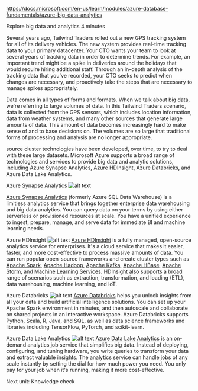 https://docs.microsoft.com/en-us/learn/modules/azure-database-fundamentals/azure-big-data-analytics

Explore big data and analytics
4 minutes

Several years ago, Tailwind Traders rolled out a new GPS tracking system for all of its delivery vehicles. The new system provides real-time tracking data to your primary datacenter. Your CTO wants your team to look at several years of tracking data in order to determine trends. For example, an important trend might be a spike in deliveries around the holidays that would require hiring additional staff. Through an in-depth analysis of the tracking data that you've recorded, your CTO seeks to predict when changes are necessary, and proactively take the steps that are necessary to manage spikes appropriately.

Data comes in all types of forms and formats. When we talk about big data, we're referring to large volumes of data. In this Tailwind Traders scenario, data is collected from the GPS sensors, which includes location information, data from weather systems, and many other sources that generate large amounts of data. This amount of data becomes increasingly hard to make sense of and to base decisions on. The volumes are so large that traditional forms of processing and analysis are no longer appropriate.

source cluster technologies have been developed, over time, to try to deal with these large datasets. Microsoft Azure supports a broad range of technologies and services to provide big data and analytic solutions, including Azure Synapse Analytics, Azure HDInsight, Azure Databricks, and Azure Data Lake Analytics.


Azure Synapse Analytics
![alt text](https://docs.microsoft.com/en-us/learn/azure-fundamentals/azure-database-fundamentals/media/icon-service-azure-synapse-analytics.png)

[Azure Synapse Analytics](https://docs.microsoft.com/en-us/azure/synapse-analytics/) (formerly Azure SQL Data Warehouse) is a limitless analytics service that brings together enterprise data warehousing and big data analytics. You can query data on your terms by using either serverless or provisioned resources at scale. You have a unified experience to ingest, prepare, manage, and serve data for immediate BI and machine learning needs.

Azure HDInsight
![alt text](https://docs.microsoft.com/en-us/learn/azure-fundamentals/azure-database-fundamentals/media/icon-service-hd-insight.png)
[Azure HDInsight](https://azure.microsoft.com/en-us/services/hdinsight/) is a fully managed, open-source analytics service for enterprises. It's a cloud service that makes it easier, faster, and more cost-effective to process massive amounts of data. You can run popular open-source frameworks and create cluster types such as [Apache Spark](https://docs.microsoft.com/en-us/azure/hdinsight/spark/apache-spark-overview), [Apache Hadoop](https://docs.microsoft.com/en-us/azure/hdinsight/hadoop/apache-hadoop-introduction), [Apache Kafka](https://docs.microsoft.com/en-us/azure/hdinsight/kafka/apache-kafka-introduction), [Apache HBase](https://docs.microsoft.com/en-us/azure/hdinsight/hbase/apache-hbase-overview), [Apache Storm](https://docs.microsoft.com/en-us/azure/hdinsight/storm/apache-storm-overview), and [Machine Learning Services](https://docs.microsoft.com/en-us/azure/hdinsight/r-server/r-server-overview). HDInsight also supports a broad range of scenarios such as extraction, transformation, and loading (ETL), data warehousing, machine learning, and IoT.

Azure Databricks
![alt text](https://docs.microsoft.com/en-us/learn/azure-fundamentals/azure-database-fundamentals/media/icon-service-azure-databricks.png)
[Azure Databricks](https://azure.microsoft.com/en-us/services/databricks/) helps you unlock insights from all your data and build artificial intelligence solutions. You can set up your Apache Spark environment in minutes, and then autoscale and collaborate on shared projects in an interactive workspace. Azure Databricks supports Python, Scala, R, Java, and SQL, as well as data science frameworks and libraries including TensorFlow, PyTorch, and scikit-learn.

Azure Data Lake Analytics
![alt text](https://docs.microsoft.com/en-us/learn/azure-fundamentals/azure-database-fundamentals/media/icon-service-data-lake-analytics.png)
[Azure Data Lake Analytics](https://azure.microsoft.com/en-us/services/data-lake-analytics/) is an on-demand analytics job service that simplifies big data. Instead of deploying, configuring, and tuning hardware, you write queries to transform your data and extract valuable insights. The analytics service can handle jobs of any scale instantly by setting the dial for how much power you need. You only pay for your job when it's running, making it more cost-effective.

Next unit: Knowledge check

